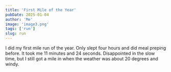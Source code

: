 ```yaml
---
title: 'First Mile of the Year'
pubDate: 2025-01-04
author: 'Me'
image: 'image3.png'
tags: ['run']
slug: run
---
```


I did my first mile run of the year. Only slept four hours and did meal preping before. It took me 11 minutes and 24 seconds. Disappointed in the slow time, but I still got a mile in when the weather was about 20 degrees and windy. 